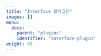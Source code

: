 ```yaml
---
title: "Interface 플러그인"
images: []
menu:
  docs:
    parent: "plugins"
    identifier: "interface-plugin"
weight: 40
---
```

